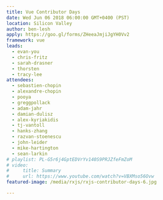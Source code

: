 ```yaml
---
title: Vue Contributor Days
date: Wed Jun 06 2018 06:00:00 GMT+0400 (PST)
location: Silicon Valley
author: ben-lesh
apply: https://goo.gl/forms/ZHeeaJmjiJgYH0Vv2
framework: vue
leads:
  - evan-you
  - chris-fritz
  - sarah-drasner
  - thorsten
  - tracy-lee
attendees:
  - sebastien-chopin
  - alexandre-chopin
  - pooya
  - greggpollack
  - adam-jahr
  - damian-dulisz
  - alex-kyriakidis
  - tj-vantoll
  - hanks-zhang
  - razvan-stoenescu
  - john-leider
  - mike-hartington
  - sean-larkin
# playlist: PL-G5r6j4GptEDVrYv140S9PRJZfeFmZoM
# video:
#     title: Summary
#     url: https://www.youtube.com/watch?v=VBXMso56Ovw
featured-image: /media/rxjs/rxjs-contributor-days-6.jpg

---
```

